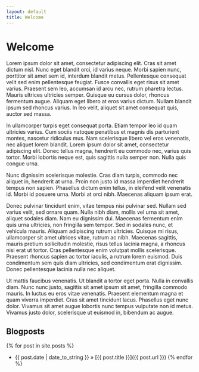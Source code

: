 ```yaml
---
layout: default
title: Welcome
---
```


# Welcome

Lorem ipsum dolor sit amet, consectetur adipiscing elit. Cras sit amet dictum nisl. Nunc eget blandit orci, id varius neque. Morbi sapien nunc, porttitor sit amet sem id, interdum blandit metus. Pellentesque consequat velit sed enim pellentesque feugiat. Fusce convallis eget risus sit amet varius. Praesent sem leo, accumsan id arcu nec, rutrum pharetra lectus. Mauris ultrices ultricies semper. Quisque eu cursus dolor, rhoncus fermentum augue. Aliquam eget libero at eros varius dictum. Nullam blandit ipsum sed rhoncus varius. In leo velit, aliquet sit amet consequat quis, auctor sed massa.

In ullamcorper turpis eget consequat porta. Etiam tempor leo id quam ultricies varius. Cum sociis natoque penatibus et magnis dis parturient montes, nascetur ridiculus mus. Nam scelerisque libero vel eros venenatis, nec aliquet lorem blandit. Lorem ipsum dolor sit amet, consectetur adipiscing elit. Donec tellus magna, hendrerit eu commodo nec, varius quis tortor. Morbi lobortis neque est, quis sagittis nulla semper non. Nulla quis congue urna.

Nunc dignissim scelerisque molestie. Cras diam turpis, commodo nec aliquet in, hendrerit at urna. Proin non justo id massa imperdiet hendrerit tempus non sapien. Phasellus dictum enim tellus, in eleifend velit venenatis id. Morbi id posuere urna. Morbi at orci nibh. Maecenas aliquam ipsum erat.

Donec pulvinar tincidunt enim, vitae tempus nisi pulvinar sed. Nullam sed varius velit, sed ornare quam. Nulla nibh diam, mollis vel urna sit amet, aliquet sodales diam. Nam eu dignissim dui. Maecenas fermentum enim quis urna ultricies, non fringilla sem tempor. Sed in sodales nunc, et vehicula mauris. Aliquam adipiscing rutrum ultricies. Quisque mi risus, ullamcorper sit amet ultrices vitae, rutrum ac nibh. Maecenas sagittis, mauris pretium sollicitudin molestie, risus tellus lacinia magna, a rhoncus nisi erat ut tortor. Cras pellentesque enim volutpat mollis scelerisque. Praesent rhoncus sapien ac tortor iaculis, a rutrum lorem euismod. Duis condimentum sem quis diam ultricies, sed condimentum erat dignissim. Donec pellentesque lacinia nulla nec aliquet.

Ut mattis faucibus venenatis. Ut blandit a tortor eget porta. Nulla in convallis diam. Nunc nunc justo, sagittis sit amet ipsum sit amet, fringilla commodo mauris. In luctus eu eros vitae venenatis. Praesent elementum magna et quam viverra imperdiet. Cras sit amet tincidunt lacus. Phasellus eget nunc dolor. Vivamus sit amet augue lobortis nunc tempus vulputate non id metus. Vivamus justo dolor, scelerisque ut euismod in, bibendum ac augue.

## Blogposts

{% for post in site.posts %}
 * {{ post.date | date_to_string }} &raquo; [{{ post.title }}]({{ post.url }})
{% endfor %}
